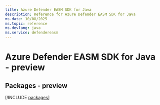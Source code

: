 ```yaml
---
title: Azure Defender EASM SDK for Java
description: Reference for Azure Defender EASM SDK for Java
ms.date: 10/08/2025
ms.topic: reference
ms.devlang: java
ms.service: defendereasm
---
```

# Azure Defender EASM SDK for Java - preview
## Packages - preview
[!INCLUDE [packages](defender-easm-index.md)]